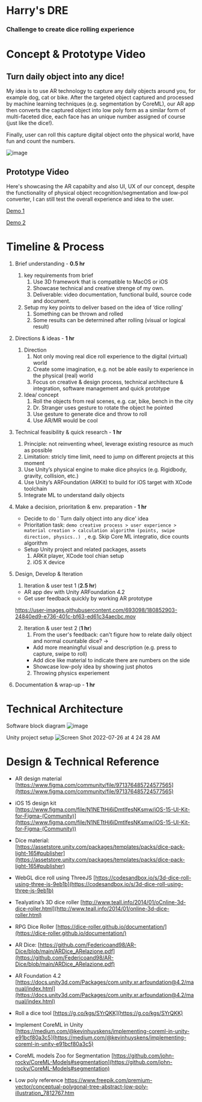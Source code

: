 # Harry's DRE
 ### Challenge to create dice rolling experience 


# Concept & Prototype Video
## Turn daily object into any dice!

My idea is to use AR technology to capture any daily objects around you, for example dog, cat or bike. After the targeted object captured and processed by machine learning techniques (e.g. segmentation by CoreML), our AR app then converts the captured object into low poly form as a similar form of multi-faceted dice, each face has an unique number assigned of course (just like the dice!).  

Finally, user can roll this capture digital object onto the physical world, have fun and count the numbers. 

![image](https://user-images.githubusercontent.com/693098/180865606-14d4edbb-d572-4a9a-89e0-3f96893f330a.png)


## Prototype Video
Here's showcasing the AR capabilty and also UI, UX of our concept, despite the functionality of physical object recognition/segmentation and low-pol converter, I can still test the overall experience and idea to the user. 

[Demo 1](https://user-images.githubusercontent.com/693098/180850099-5c289d0b-a472-4a81-a542-2c84df9f4cd4.mov)

[Demo 2](https://user-images.githubusercontent.com/693098/180850352-941b672b-40d2-4184-89dd-f5f779dc6128.mov)



# Timeline & Process

1. Brief understanding - **0.5 hr** 
    1. key requirements from brief
        1. Use 3D framework that is compatible to MacOS or iOS
        2. Showcase technical and creative strenge of my own. 
        3. Deliverable: video documentation, functional build, source code and document.
    2. Setup my key points to deliver based on the idea of ‘dice rolling’
        1. Something can be thrown and rolled
        2. Some results can be determined after rolling (visual or logical result)
2. Directions & ideas - **1 hr**
    1. Direction
        1. Not only moving real dice roll experience to the digital (virtual) world
        2. Create some imagination, e.g. not be able easily to experience in the physical (real) world
        3. Focus on creative & design process, technical architecture & integration, software management and quick prototype 
    2. Idea/ concept
        1. Roll the objects from real scenes, e.g. car, bike, bench in the city
        2. Dr. Stranger uses gesture to rotate the object he pointed
        3. Use gesture to generate dice and throw to roll
        4. Use AR/MR would be cool
3. Technical feasibility & quick research - **1 hr**
    1. Principle: not reinventing wheel, leverage existing resource as much as possible
    2. Limitation: stricly time limit, need to jump on different projects at this moment
    2. Use Unity’s physical engine to make dice phsyics (e.g. Rigidbody, gravity, collision, etc.)
    3. Use Unity’s ARFoundation (ARKit) to build for iOS target with XCode toolchain
    4. Integrate ML to understand daily objects

4. Make a decision, prioritation & env. preparation - **1 hr**
    * Decide to do ' Turn daily object into any dice' idea 
    * Prioritation task:
    ``` demo creative process > user experience > material creation > calculation algorithm (points, swipe direction, physics..)  ```
    , e.g. Skip Core ML integratio, dice counts algorithm
    * Setup Unity project and related packages, assets
        1. ARKit player, XCode tool chian setup
        2. iOS X device
        
5. Design, Develop & Iteration
    1. Iteration & user test 1 (**2.5 hr**)
    * AR app dev with Unity ARFoundation 4.2
    * Get user feedback quickly by working AR prototype
    
    https://user-images.githubusercontent.com/693098/180852903-24840ed9-e736-401c-bf63-ed61c34aecbc.mov

    2. Iteration & user test 2 (**1 hr**)
        1. From the user's feedback: can't figure how to relate daily object and normal countable dice? 
        -> 
          * Add more meaningful visual and description (e.g. press to capture, swipe to roll)
          * Add dice like material to indicate there are numbers on the side
          * Showcase low-poly idea by showing just photos 
        2. Throwing physics experiement
6. Documentation & wrap-up - **1 hr**

# Technical Architecture

Software block diagram 
![image](https://user-images.githubusercontent.com/693098/180872225-e0cfd03b-709b-41cb-8c21-66c98224278f.png)


Unity project setup
![Screen Shot 2022-07-26 at 4 24 28 AM](https://user-images.githubusercontent.com/693098/180872064-ea007397-474c-4d55-8f11-46ecb84834ca.png)



# Design & Technical Reference

* AR design material [https://www.figma.com/community/file/971376485724577565](https://www.figma.com/community/file/971376485724577565)

* iOS 15 design kit [https://www.figma.com/file/N1NETtHj6iDmtIfesNKsmw/iOS-15-UI-Kit-for-Figma-(Community)](https://www.figma.com/file/N1NETtHj6iDmtIfesNKsmw/iOS-15-UI-Kit-for-Figma-(Community))

* Dice material: [https://assetstore.unity.com/packages/templates/packs/dice-pack-light-165#publisher](https://assetstore.unity.com/packages/templates/packs/dice-pack-light-165#publisher)

* WebGL dice roll using ThreeJS [https://codesandbox.io/s/3d-dice-roll-using-three-js-9eb1b](https://codesandbox.io/s/3d-dice-roll-using-three-js-9eb1b)

* Tealyatina’s 3D dice roller [http://www.teall.info/2014/01/oCnline-3d-dice-roller.html](http://www.teall.info/2014/01/online-3d-dice-roller.html)

* RPG Dice Roller [https://dice-roller.github.io/documentation/](https://dice-roller.github.io/documentation/)

* AR Dice: [https://github.com/Federicoand98/AR-Dice/blob/main/ARDice_ARelazione.pdf](https://github.com/Federicoand98/AR-Dice/blob/main/ARDice_ARelazione.pdf)

* AR Foundation 4.2 [https://docs.unity3d.com/Packages/com.unity.xr.arfoundation@4.2/manual/index.html](https://docs.unity3d.com/Packages/com.unity.xr.arfoundation@4.2/manual/index.html)

* Roll a dice tool [https://g.co/kgs/SYrQKK](https://g.co/kgs/SYrQKK)

* Implement CoreML in Unity [https://medium.com/@kevinhuyskens/implementing-coreml-in-unity-e91bcf80a3c5](https://medium.com/@kevinhuyskens/implementing-coreml-in-unity-e91bcf80a3c5)

* CoreML models Zoo for Segmentation [https://github.com/john-rocky/CoreML-Models#segmentation](https://github.com/john-rocky/CoreML-Models#segmentation)
* Low poly reference https://www.freepik.com/premium-vector/conceptual-polygonal-tree-abstract-low-poly-illustration_7812767.htm

